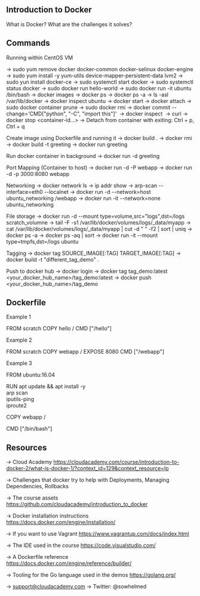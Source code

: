 Introduction to Docker
----------------------

What is Docker?
What are the challenges it solves?



Commands
--------

Running within CentOS VM

-> sudo yum remove docker docker-common docker-selinux docker-engine
-> sudo yum install -y yum-utils device-mapper-persistent-data lvm2
-> sudo yun install docker-ce
-> sudo systemctl start docker
-> sudo systemctl status docker
-> sudo docker run hello-world
-> sudo docker run -it ubuntu /bin/bash
-> docker images
-> docker ps
-> docker ps -a
-> ls -asl /var/lib/docker
-> docker inspect ubuntu
-> docker start <container-name>
-> docker attach <container-name>
-> sudo docker container prune 
-> sudo docker rmi <container-name>
-> docker commit --change='CMD["python", "-C", "import this"]' <IMAGE ID to use as base> <TAG NAME>
-> docker inspect <IMAGE ID>
-> curl <IP Address>
-> docker stop <container-id...>
-> Detach from container with exiting: Ctrl + p, Ctrl + q

Create image using Dockerfile and running it
-> docker build .
-> docker rmi <IMAGE ID>
-> docker build -t greeting 
-> docker run greeting

Run docker container in background
-> docker run -d greeting

Port Mapping (Container to host)
-> docker run -d -P webapp
-> docker run -d -p 3000:8080 webapp

Networking
-> docker network ls
-> ip addr show
-> arp-scan --interface=eth0 --localnet
-> docker run -d --network=host ubuntu_networking /webapp
-> docker run -it --network=none ubuntu_networking

File storage
-> docker run -d --mount type=volume,src="logs",dst=/logs scratch_volumne
-> tail -F -s1 /var/lib/docker/volumes/logs/_data/myapp
-> cat /var/lib/docker/volumes/logs/_data/myapp | cut -d " " -f2 | sort | uniq
-> docker ps -a
-> docker ps -aq | sort
-> docker run -it --mount type=tmpfs,dst=/logs ubuntu

Tagging
-> docker tag SOURCE_IMAGE[:TAG] TARGET_IMAGE[:TAG]
-> docker build -t "different_tag_demo" .

Push to docker hub
-> docker login
-> docker tag tag_demo:latest <your_docker_hub_name>/tag_demo:latest
-> docker push <your_docker_hub_name>/tag_demo

Dockerfile
----------

Example 1

FROM scratch
COPY hello /
CMD ["/hello"]

Example 2

FROM scratch
COPY webapp /
EXPOSE 8080
CMD ["/webapp"]

Example 3

FROM ubuntu:16.04

RUN apt update && apt install -y \
    arp scan \
    iputils-ping \
    iproute2

COPY webapp /

CMD ["/bin/bash"]

Resources
---------
-> Cloud Academy
    https://cloudacademy.com/course/introduction-to-docker-2/what-is-docker-1/?context_id=129&context_resource=lp

-> Challenges that docker try to help with
    Deployments, Managing Dependencies, Rollbacks

-> The course assets
https://github.com/cloudacademy/introduction_to_docker

-> Docker installation instructions
https://docs.docker.com/engine/installation/

-> If you want to use Vagrant
https://www.vagrantup.com/docs/index.html

-> The IDE used in the course
https://code.visualstudio.com/

-> A Dockerfile reference
https://docs.docker.com/engine/reference/builder/

-> Tooling for the Go language used in the demos
https://golang.org/

-> support@cloudacademy.com
-> Twitter: @sowhelmed

